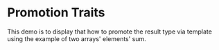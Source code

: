#	Promotion Traits
This demo is to display that how to promote the result type via template using the example of two arrays' elements' sum.